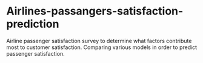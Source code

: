 # Airlines-passangers-satisfaction-prediction
Airline passenger satisfaction survey to determine what factors contribute most to customer satisfaction. Comparing various models in order to predict passenger satisfaction.
